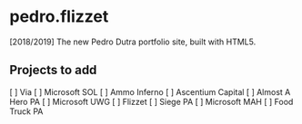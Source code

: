 # pedro.flizzet
[2018/2019] The new Pedro Dutra portfolio site, built with HTML5.

## Projects to add
[ ] Via
[ ] Microsoft SOL
[ ] Ammo Inferno
[ ] Ascentium Capital
[ ] Almost A Hero PA
[ ] Microsoft UWG
[ ] Flizzet
[ ] Siege PA
[ ] Microsoft MAH
[ ] Food Truck PA